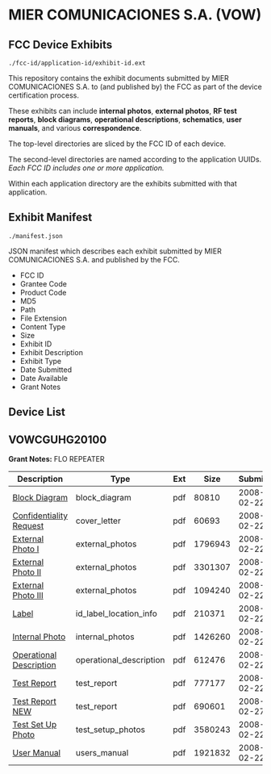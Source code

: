# MIER COMUNICACIONES S.A. (VOW)
## FCC Device Exhibits

```
./fcc-id/application-id/exhibit-id.ext
```

This repository contains the exhibit documents submitted by MIER COMUNICACIONES S.A. to (and published by) the FCC as part of the device certification process.

These exhibits can include **internal photos**, **external photos**, **RF test reports**, **block diagrams**, **operational descriptions**, **schematics**, **user manuals**, and various **correspondence**.

The top-level directories are sliced by the FCC ID of each device.

The second-level directories are named according to the application UUIDs. *Each FCC ID includes one or more application.*

Within each application directory are the exhibits submitted with that application. 

## Exhibit Manifest

```
./manifest.json
```

JSON manifest which describes each exhibit submitted by MIER COMUNICACIONES S.A. and published by the FCC.

- FCC ID
- Grantee Code
- Product Code
- MD5
- Path
- File Extension
- Content Type
- Size
- Exhibit ID
- Exhibit Description
- Exhibit Type
- Date Submitted
- Date Available
- Grant Notes

## Device List
## VOWCGUHG20100
**Grant Notes:** FLO REPEATER

| Description | Type | Ext | Size | Submitted | Available |
| ----------- | ---- | --- | ---- | --------- | --------- |
| [Block Diagram](VOWCGUHG20100/bfec4b01fcc7975d9a52e7e1b9b54394/904892.pdf) | block_diagram | pdf | 80810 | 2008-02-22 | 2008-02-22 |
| [Confidentiality Request](VOWCGUHG20100/bfec4b01fcc7975d9a52e7e1b9b54394/904900.pdf) | cover_letter | pdf | 60693 | 2008-02-22 | 2008-02-22 |
| [External Photo I](VOWCGUHG20100/bfec4b01fcc7975d9a52e7e1b9b54394/904893.pdf) | external_photos | pdf | 1796943 | 2008-02-22 | 2008-02-22 |
| [External Photo II](VOWCGUHG20100/bfec4b01fcc7975d9a52e7e1b9b54394/904894.pdf) | external_photos | pdf | 3301307 | 2008-02-22 | 2008-02-22 |
| [External Photo III](VOWCGUHG20100/bfec4b01fcc7975d9a52e7e1b9b54394/904895.pdf) | external_photos | pdf | 1094240 | 2008-02-22 | 2008-02-22 |
| [Label](VOWCGUHG20100/bfec4b01fcc7975d9a52e7e1b9b54394/904897.pdf) | id_label_location_info | pdf | 210371 | 2008-02-22 | 2008-02-22 |
| [Internal Photo](VOWCGUHG20100/bfec4b01fcc7975d9a52e7e1b9b54394/904896.pdf) | internal_photos | pdf | 1426260 | 2008-02-22 | 2008-02-22 |
| [Operational Description](VOWCGUHG20100/bfec4b01fcc7975d9a52e7e1b9b54394/904898.pdf) | operational_description | pdf | 612476 | 2008-02-22 | 2008-02-22 |
| [Test Report](VOWCGUHG20100/bfec4b01fcc7975d9a52e7e1b9b54394/904904.pdf) | test_report | pdf | 777177 | 2008-02-22 | 2008-02-22 |
| [Test Report NEW](VOWCGUHG20100/bfec4b01fcc7975d9a52e7e1b9b54394/907064.pdf) | test_report | pdf | 690601 | 2008-02-27 | 2008-02-22 |
| [Test Set Up Photo](VOWCGUHG20100/bfec4b01fcc7975d9a52e7e1b9b54394/904903.pdf) | test_setup_photos | pdf | 3580243 | 2008-02-22 | 2008-02-22 |
| [User Manual](VOWCGUHG20100/bfec4b01fcc7975d9a52e7e1b9b54394/904905.pdf) | users_manual | pdf | 1921832 | 2008-02-22 | 2008-02-22 |
